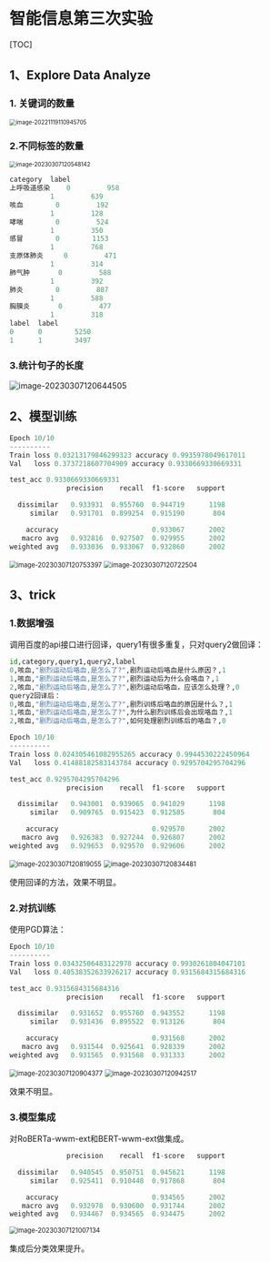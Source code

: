 # 智能信息第三次实验

[TOC]

## 1、Explore Data Analyze

### 1. 关键词的数量

<img src="https://lxlpicbed.oss-cn-beijing.aliyuncs.com/img/2023-03-07-120501.png" alt="image-20221119110945705" style="zoom:70%;" />

### 2.不同标签的数量

<img src="https://lxlpicbed.oss-cn-beijing.aliyuncs.com/img/2023-03-07-120549.png" alt="image-20230307120548142" style="zoom:70%;" />

``` python
category  label
上呼吸道感染    0         958
          1         639
咳血        0         192
          1         128
哮喘        0         524
          1         350
感冒        0        1153
          1         768
支原体肺炎     0         471
          1         314
肺气肿       0         588
          1         392
肺炎        0         887
          1         588
胸膜炎       0         477
          1         318
label  label
0      0        5250
1      1        3497
```

### 3.统计句子的长度

![image-20230307120644505](https://lxlpicbed.oss-cn-beijing.aliyuncs.com/img/2023-03-07-120645.png)

## 2、模型训练

``` python
Epoch 10/10
----------
Train loss 0.03213179846299323 accuracy 0.9935978049617011
Val   loss 0.3737218607704909 accuracy 0.9330669330669331

test_acc 0.9330669330669331
              precision    recall  f1-score   support

  dissimilar   0.933931  0.955760  0.944719      1198
     similar   0.931701  0.899254  0.915190       804

    accuracy                       0.933067      2002
   macro avg   0.932816  0.927507  0.929955      2002
weighted avg   0.933036  0.933067  0.932860      2002
```

<img src="https://lxlpicbed.oss-cn-beijing.aliyuncs.com/img/2023-03-07-120754.png" alt="image-20230307120753397" style="zoom:80%;" />

<img src="https://lxlpicbed.oss-cn-beijing.aliyuncs.com/img/2023-03-07-120723.png" alt="image-20230307120722504" style="zoom: 80%;" />

## 3、trick

### 1.数据增强

调用百度的api接口进行回译，query1有很多重复，只对query2做回译：

``` python
id,category,query1,query2,label
0,咳血,"剧烈运动后咯血,是怎么了?",剧烈运动后咯血是什么原因？,1
1,咳血,"剧烈运动后咯血,是怎么了?",剧烈运动后为什么会咯血？,1
2,咳血,"剧烈运动后咯血,是怎么了?",剧烈运动后咯血，应该怎么处理？,0
query2回译后：
0,咳血,"剧烈运动后咯血,是怎么了?",剧烈训练后咯血的原因是什么？,1
1,咳血,"剧烈运动后咯血,是怎么了?",为什么剧烈训练后会出现咯血？,1
2,咳血,"剧烈运动后咯血,是怎么了?",如何处理剧烈训练后的咯血？,0
```

```python
Epoch 10/10
----------
Train loss 0.024305461082955265 accuracy 0.9944530222450964
Val   loss 0.41488182583143784 accuracy 0.9295704295704296

test_acc 0.9295704295704296
              precision    recall  f1-score   support

  dissimilar   0.943001  0.939065  0.941029      1198
     similar   0.909765  0.915423  0.912585       804

    accuracy                       0.929570      2002
   macro avg   0.926383  0.927244  0.926807      2002
weighted avg   0.929653  0.929570  0.929606      2002
```

<img src="https://lxlpicbed.oss-cn-beijing.aliyuncs.com/img/2023-03-07-120820.png" alt="image-20230307120819055" style="zoom:80%;" />

<img src="https://lxlpicbed.oss-cn-beijing.aliyuncs.com/img/2023-03-07-120835.png" alt="image-20230307120834481" style="zoom:80%;" />

使用回译的方法，效果不明显。

### 2.对抗训练

使用PGD算法：

``` python
Epoch 10/10
----------
Train loss 0.03432506483122978 accuracy 0.9930261804047101
Val   loss 0.40538352633926217 accuracy 0.9315684315684316

test_acc 0.9315684315684316
              precision    recall  f1-score   support

  dissimilar   0.931652  0.955760  0.943552      1198
     similar   0.931436  0.895522  0.913126       804

    accuracy                       0.931568      2002
   macro avg   0.931544  0.925641  0.928339      2002
weighted avg   0.931565  0.931568  0.931333      2002
```

<img src="https://lxlpicbed.oss-cn-beijing.aliyuncs.com/img/2023-03-07-120905.png" alt="image-20230307120904377" style="zoom:80%;" />

<img src="https://lxlpicbed.oss-cn-beijing.aliyuncs.com/img/2023-03-07-120943.png" alt="image-20230307120942517" style="zoom:80%;" />

效果不明显。

### 3.模型集成

对RoBERTa-wwm-ext和BERT-wwm-ext做集成。

```python
              precision    recall  f1-score   support

  dissimilar   0.940545  0.950751  0.945621      1198
     similar   0.925411  0.910448  0.917868       804

    accuracy                       0.934565      2002
   macro avg   0.932978  0.930600  0.931744      2002
weighted avg   0.934467  0.934565  0.934475      2002
```

<img src="https://lxlpicbed.oss-cn-beijing.aliyuncs.com/img/2023-03-07-121008.png" alt="image-20230307121007134" style="zoom:80%;" />

集成后分类效果提升。
